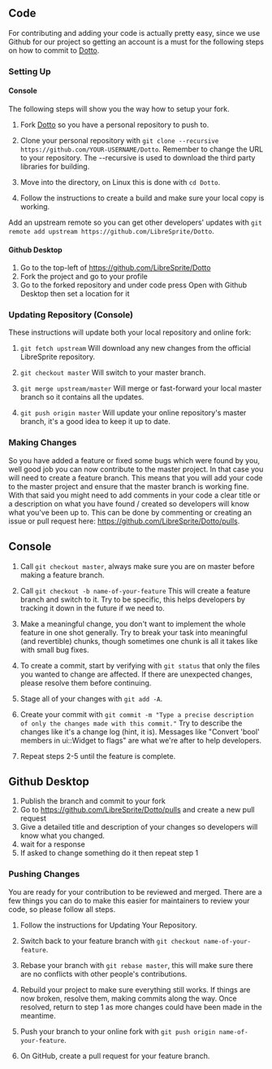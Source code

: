 ## Code

For contributing and adding your code is actually pretty easy, since we use Github for our project 
so getting an account is a must for the following steps on how to commit to [Dotto](https://github.com/LibreSprite/Dotto).

### Setting Up

#### Console
The following steps will show you the way how to setup your fork.

1. Fork [Dotto](https://github.com/LibreSprite/Dotto) so you have a personal repository to push to.

2. Clone your personal repository with `git clone --recursive https://github.com/YOUR-USERNAME/Dotto`. Remember to change the URL to your repository. The --recursive is used to download the third party libraries for building.

3. Move into the directory, on Linux this is done with `cd Dotto`.

4. Follow the instructions to create a build and make sure your local copy is working.

Add an upstream remote so you can get other developers' updates with `git remote add upstream https://github.com/LibreSprite/Dotto`.

#### Github Desktop

1. Go to the top-left of https://github.com/LibreSprite/Dotto 
2. Fork the project and go to your profile
3. Go to the forked repository and under code press Open with Github Desktop then set a location for it

### Updating Repository (Console)

These instructions will update both your local repository and online fork:

1. `git fetch upstream` Will download any new changes from the official LibreSprite repository.

2. `git checkout master` Will switch to your master branch.

3. `git merge upstream/master` Will merge or fast-forward your local master branch so it contains all the updates.

4. `git push origin master` Will update your online repository's master branch, it's a good idea to keep it up to date.

### Making Changes

So you have added a feature or fixed some bugs which were found by you, well good job you can now contribute to the master project. In that case you will need to create a feature branch.
This means that you will add your code to the master project and ensure that the master branch is working fine. With that said you might need to add comments in your code a clear title or a description on what you have found / created
so developers will know what you've been up to. This can be done by commenting or creating an issue or pull request here: https://github.com/LibreSprite/Dotto/pulls.


## Console
1. Call `git checkout master`, always make sure you are on master before making a feature branch.

2. Call `git checkout -b name-of-your-feature` This will create a feature branch and switch to it. Try to be specific, this helps developers by tracking it down in the future if we need to.

3. Make a meaningful change, you don't want to implement the whole feature in one shot generally. Try to break your task into meaningful (and revertible) chunks, though sometimes one chunk is all it takes like with small bug fixes.

4. To create a commit, start by verifying with `git status` that only the files you wanted to change are affected. If there are unexpected changes, please resolve them before continuing.

5. Stage all of your changes with `git add -A`.

6. Create your commit with `git commit -m "Type a precise description of only the changes made with this commit."` Try to describe the changes like it's a change log (hint, it is). Messages like "Convert 'bool' members in ui::Widget to flags" are what we're after to help developers.

7. Repeat steps 2-5 until the feature is complete.

## Github Desktop

1. Publish the branch and commit to your fork 
2. Go to https://github.com/LibreSprite/Dotto/pulls and create a new pull request
3. Give a detailed title and description of your changes so developers will know what you changed.
4. wait for a response
5. If asked to change something do it then repeat step 1


### Pushing Changes

You are ready for your contribution to be reviewed and merged. There are a few things you can do to make this easier for maintainers to review your code, so please follow all steps.

1. Follow the instructions for Updating Your Repository.

2. Switch back to your feature branch with `git checkout name-of-your-feature`.

3. Rebase your branch with `git rebase master`, this will make sure there are no conflicts with other people's contributions.

4. Rebuild your project to make sure everything still works. If things are now broken, resolve them, making commits along the way. Once resolved, return to step 1 as more changes could have been made in the meantime.

5. Push your branch to your online fork with `git push origin name-of-your-feature`.

6. On GitHub, create a pull request for your feature branch.

